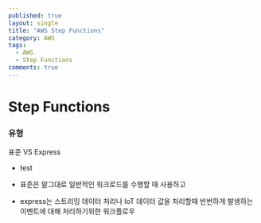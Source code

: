 ```yaml
---
published: true
layout: single
title: "AWS Step Functions"
category: AWS
tags:
  - AWS
  - Step Functions
comments: true
---
```


Step Functions
=============



### 유형

표준 VS Express
- test

- 표준은 말그대로 일반적인 워크로드를 수행할 때 사용하고
- express는 스트리밍 데이터 처리나 IoT 데이터 값을 처리할때 빈번하게 발생하는 이벤트에 대해 처리하기위한 워크플로우
